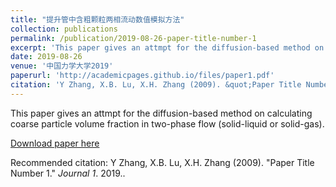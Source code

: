 ```yaml
---
title: "提升管中含粗颗粒两相流动数值模拟方法"
collection: publications
permalink: /publication/2019-08-26-paper-title-number-1
excerpt: 'This paper gives an attmpt for the diffusion-based method on calculating coarse particle volume fraction in two-phase flow (solid-liquid or solid-gas).'
date: 2019-08-26
venue: '中国力学大学2019'
paperurl: 'http://academicpages.github.io/files/paper1.pdf'
citation: 'Y Zhang, X.B. Lu, X.H. Zhang (2009). &quot;Paper Title Number 1.&quot; <i>Journal 1</i>. 2019.'
---
```

This paper gives an attmpt for the diffusion-based method on calculating coarse particle volume fraction in two-phase flow (solid-liquid or solid-gas).

[Download paper here](http://academicpages.github.io/files/paper1.pdf)

Recommended citation: Y Zhang, X.B. Lu, X.H. Zhang (2009). &quot;Paper Title Number 1.&quot; <i>Journal 1</i>. 2019..